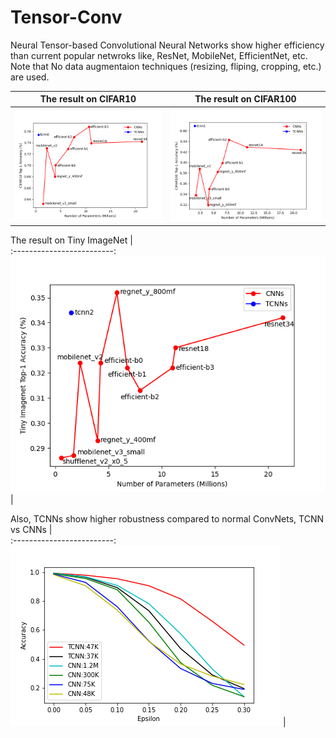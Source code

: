 # Tensor-Conv
Neural Tensor-based Convolutional Neural Networks show higher efficiency than current popular netwroks like, ResNet, MobileNet, EfficientNet, etc. Note that No data augmentaion techniques (resizing, fliping, cropping, etc.) are used. 

The result on CIFAR10            |  The result on CIFAR100
:-------------------------:|:-------------------------:
![](cifar10_tcnn.png)  |  ![](cifar100_tcnn.png)

The result on Tiny ImageNet    |       
:-------------------------:
![](tiny_tcnn.png) |

Also, TCNNs show higher robustness compared to normal ConvNets, 
TCNN vs CNNs    |       
:-------------------------:
![](adv_CNN.png) |
